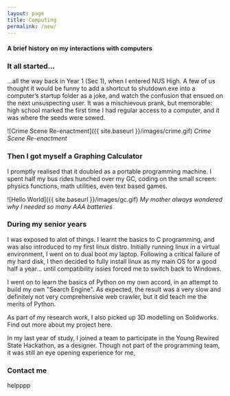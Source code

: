```yaml
---
layout: page
title: Computing
permalink: /new/
---
```

#### A brief history on my interactions with computers

  
  
### It all started...

...all the way back in Year 1 (Sec 1), when I entered NUS High. A few of us thought it would be funny to add a shortcut to shutdown.exe into a computer’s startup folder as a joke, and watch the confusion that ensued on the next unsuspecting user. It was a mischievous prank, but memorable: high school marked the first time I had regular access to a computer, and it was where the seeds were sowed.

![Crime Scene Re-enactment]({{ site.baseurl }}/images/crime.gif)
                _Crime Scene Re-enactment_


  
  
### Then I got myself a Graphing Calculator
I promptly realised that it doubled as a portable programming machine. I spent half my bus rides hunched over my GC, coding on the small screen: physics functions, math utilities, even text based games.

![Hello World]({{ site.baseurl }}/images/gc.gif)
                _My mother always wondered why I needed so many AAA batteries_
  
  
### During my senior years
I was exposed to alot of things. I learnt the basics to C programming, and was also introduced to my first linux distro. Initially running linux in a virtual environment, I went on to dual boot my laptop. Following a critical failure of my hard disk, I then decided to fully install linux as my main OS for a good half a year... until compatibility issies forced me to switch back to Windows.

I went on to learn the basics of Python on my own accord, in an attempt to build my own "Search Engine". As expected, the result was a very slow and definitely not very comprehensive web crawler, but it did teach me the merits of Python.

As part of my research work, I also picked up 3D modelling on Solidworks. Find out more about my project here.

In my last year of study, I joined a team to participate in the Young Rewired State Hackathon, as a designer. Though not part of the programming team, it was still an eye opening experience for me, 



### Contact me

helpppp
